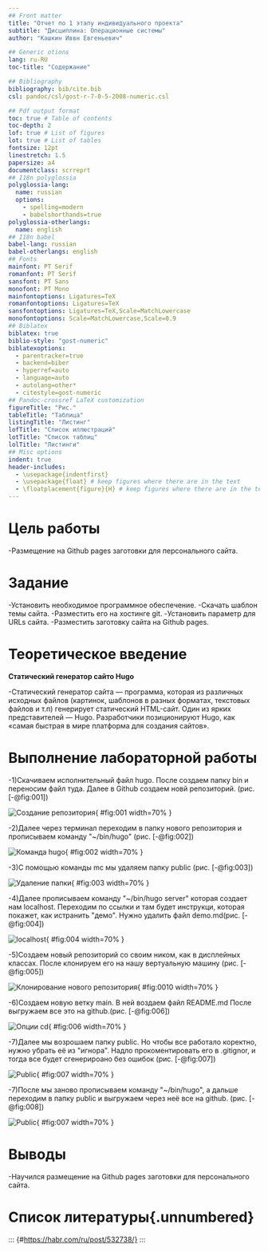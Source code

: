 ```yaml
---
## Front matter
title: "Oтчет по 1 этапу индивидуального проекта"
subtitle: "Дисциплина: Операционные системы"
author: "Кашкин Иввн Евгеньевич"

## Generic otions
lang: ru-RU
toc-title: "Содержание"

## Bibliography
bibliography: bib/cite.bib
csl: pandoc/csl/gost-r-7-0-5-2008-numeric.csl

## Pdf output format
toc: true # Table of contents
toc-depth: 2
lof: true # List of figures
lot: true # List of tables
fontsize: 12pt
linestretch: 1.5
papersize: a4
documentclass: scrreprt
## I18n polyglossia
polyglossia-lang:
  name: russian
  options:
	- spelling=modern
	- babelshorthands=true
polyglossia-otherlangs:
  name: english
## I18n babel
babel-lang: russian
babel-otherlangs: english
## Fonts
mainfont: PT Serif
romanfont: PT Serif
sansfont: PT Sans
monofont: PT Mono
mainfontoptions: Ligatures=TeX
romanfontoptions: Ligatures=TeX
sansfontoptions: Ligatures=TeX,Scale=MatchLowercase
monofontoptions: Scale=MatchLowercase,Scale=0.9
## Biblatex
biblatex: true
biblio-style: "gost-numeric"
biblatexoptions:
  - parentracker=true
  - backend=biber
  - hyperref=auto
  - language=auto
  - autolang=other*
  - citestyle=gost-numeric
## Pandoc-crossref LaTeX customization
figureTitle: "Рис."
tableTitle: "Таблица"
listingTitle: "Листинг"
lofTitle: "Список иллюстраций"
lotTitle: "Список таблиц"
lolTitle: "Листинги"
## Misc options
indent: true
header-includes:
  - \usepackage{indentfirst}
  - \usepackage{float} # keep figures where there are in the text
  - \floatplacement{figure}{H} # keep figures where there are in the text
---
```


# Цель работы

-Размещение на Github pages заготовки для персонального сайта.

# Задание

-Установить необходимое программное обеспечение.
-Скачать шаблон темы сайта.
-Разместить его на хостинге git.
-Установить параметр для URLs сайта.
-Разместить заготовку сайта на Github pages.


# Теоретическое введение

**Статический генератор сайто Hugo**

-Статический генератор сайта — программа, которая из различных исходных файлов (картинок, шаблонов в разных форматах, текстовых файлов и т.п) генерирует статический HTML-сайт. Один из ярких представителей — Hugo. Разработчики позиционируют Hugo, как «самая быстрая в мире платформа для создания сайтов».

# Выполнение лабораторной работы

-1)Скачиваем исполнительный файл hugo. После создаем папку bin и переносим файл туда. Далее в Github создаем новй репозиторий. (рис. [-@fig:001])

![Создание репозитория](image/1.png){ #fig:001 width=70% }

-2)Далее через терминал переходим в папку нового репозитория и прописываем команду "~/bin/hugo" (рис. [-@fig:002]) 
  
![Команда hugo](image/2.png){ #fig:002 width=70% }
  
-3)С помощью команды mc мы удаляем папку public (рис. [-@fig:003]) 

![Удаление папки](image/3.png){ #fig:003 width=70% }

-4)Далее прописываем команду "~/bin/hugo server" которая создает нам localhost. Переходим по ссылки и там будет инструкци, которая покажет, как истранить "демо". Нужно удалить файл demo.md(рис. [-@fig:004])

![localhost](image/4.png){ #fig:004 width=70% }

-5)Создаем новый репозиторий со своим ником, как в дисплейных классах. После клонируем его на нашу вертуальную машину (рис. [-@fig:005])

![Клонирование нового репозитория](image/5.png){ #fig:0010 width=70% }

-6)Создаем новую ветку main. В ней воздаем файл README.md После выгружаем все это на github.(рис. [-@fig:006])

![Опции cd](image/6.png){ #fig:006 width=70% }

-7)Далее мы возрошаем папку public. Но чтобы все работало коректно, нужно убрать её из "игнора". Надло прокоментировать его в .gitignor, и тогда все будет сгенерироано без ошибок (рис. [-@fig:007])

![Public](image/7.png){ #fig:007 width=70% }

-7)После мы заново прописываем команду "~/bin/hugo", а дальше переходим в папку public и выгружаем через неё все на github. (рис. [-@fig:008])

![Public](image/8.png){ #fig:007 width=70% }

# Выводы

-Научился размещение на Github pages заготовки для персонального сайта.


# Список литературы{.unnumbered}

::: {#https://habr.com/ru/post/532738/}
:::
